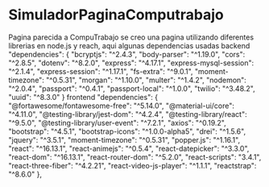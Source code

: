 # SimuladorPaginaComputrabajo
Pagina parecida a CompuTrabajo 
se creo una pagina utilizando diferentes librerias en node.js y reach, aqui algunas dependencias usadas
backend
"dependencies": {
    "bcryptjs": "^2.4.3",
    "body-parser": "^1.19.0",
    "cors": "^2.8.5",
    "dotenv": "^8.2.0",
    "express": "^4.17.1",
    "express-mysql-session": "^2.1.4",
    "express-session": "^1.17.1",
    "fs-extra": "^9.0.1",
    "moment-timezone": "^0.5.31",
    "morgan": "^1.10.0",
    "multer": "^1.4.2",
    "nodemon": "^2.0.4",
    "passport": "^0.4.1",
    "passport-local": "^1.0.0",
    "twilio": "^3.48.2",
    "uuid": "^8.3.0"
  }
  frontend
  "dependencies": {
    "@fortawesome/fontawesome-free": "^5.14.0",
    "@material-ui/core": "^4.11.0",
    "@testing-library/jest-dom": "^4.2.4",
    "@testing-library/react": "^9.5.0",
    "@testing-library/user-event": "^7.2.1",
    "axios": "^0.19.2",
    "bootstrap": "^4.5.1",
    "bootstrap-icons": "^1.0.0-alpha5",
    "drei": "^1.5.6",
    "jquery": "^3.5.1",
    "moment-timezone": "^0.5.31",
    "popper.js": "^1.16.1",
    "react": "^16.13.1",
    "react-animejs": "^0.5.4",
    "react-datepicker": "^3.3.0",
    "react-dom": "^16.13.1",
    "react-router-dom": "^5.2.0",
    "react-scripts": "3.4.1",
    "react-three-fiber": "^4.2.21",
    "react-video-js-player": "^1.1.1",
    "reactstrap": "^8.6.0"
  },
